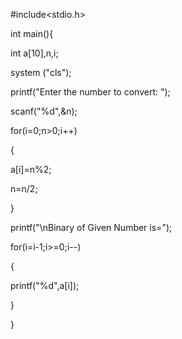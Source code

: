 #include<stdio.h>    

int main(){  

int a[10],n,i;    

system ("cls");  

printf("Enter the number to convert: ");    

scanf("%d",&n);    

for(i=0;n>0;i++)    

{    

a[i]=n%2;    

n=n/2;    

}    

printf("\nBinary of Given Number is=");    

for(i=i-1;i>=0;i--)    

{    

printf("%d",a[i]);    

} 

}
